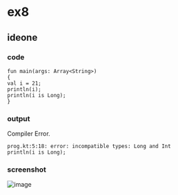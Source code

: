 # ex8
## ideone
### code
    fun main(args: Array<String>) 
    {
    val i = 21;
    println(i);
    println(i is Long);
    }
### output
Compiler Error.

    prog.kt:5:18: error: incompatible types: Long and Int
    println(i is Long);
### screenshot
![image](https://github.com/40843245/Kotlin_Code_Practice/assets/75050655/8cdc8a86-0a3d-4c00-9d17-750bb7c887a7)


    
